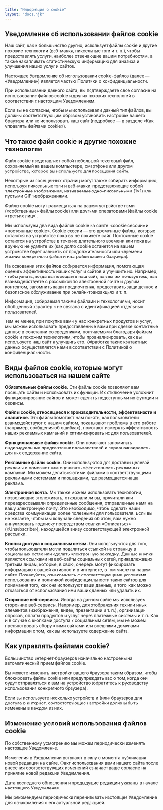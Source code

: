 ```yaml
---
title: "Информация о cookie"
layout: "docs.njk"
---
```


## Уведомление об использовании файлов cookie

Наш сайт, как и большинство других, использует файлы cookie и другие похожие технологии (веб-маяки, пиксельные тэги и т. п.), чтобы предоставлять услуги, наиболее отвечающие вашим потребностям, а также накапливать статистическую информацию для анализа и улучшения наших услуг и сайтов.

Настоящее Уведомление об использовании cookie-файлов (далее — «Уведомление») является частью Политики о конфиденциальности.

При использовании данного сайта, вы подтверждаете свое согласие на использование файлов cookie и других похожих технологий в соответствии с настоящим Уведомлением.

Если вы не согласны, чтобы мы использовали данный тип файлов, вы должны соответствующим образом установить настройки вашего браузера или не использовать наш сайт (подробнее — в разделе «Как управлять файлами cookie»).

## Что такое файл cookie и другие похожие технологии

Файл cookie представляет собой небольшой текстовый файл, сохраняемый на вашем компьютере, смартфоне или другом устройстве, которое вы используете для посещения сайта.

Некоторые из посещенных страниц могут также собирать информацию, используя пиксельные тэги и веб-маяки, представляющие собой электронные изображения, называемые одно-пиксельными (1×1) или пустыми GIF-изображениями.

Файлы cookie могут размещаться на вашем устройстве нами («собственные» файлы cookie) или другими операторами (файлы cookie «третьих лиц»).

Мы используем два вида файлов cookie на сайте: «cookie сессии» и «постоянные cookie». Cookie сессии — это временные файлы, которые остаются на устройстве пока вы не покинете сайт. Постоянные cookie остаются на устройстве в течение длительного времени или пока вы вручную не удалите их (как долго cookie останется на вашем устройстве будет зависеть от продолжительности или «времени жизни» конкретного файла и настройки вашего браузера).

На основании этих файлов собирается информация, помогающая оценить эффективность наших услуг и сайтов и улучшить их. Например, чтобы узнать, когда вы посещаете наш сайт, как вы им пользуетесь, как взаимодействуете с рассылкой по электронной почте и другим контентом, запомнить ваши предпочтения, предоставить защищенное и безопасное обслуживание при онлайн-транзакциях и т. п.

Информация, собираемая такими файлами и технологиями, носит обобщенный характер и не связана с идентификацией отдельных пользователей.

Тем не менее, при покупке вами у нас конкретных продуктов и услуг, мы можем использовать предоставленные вами при сделке контактные данные в сочетании со сведениями, получаемыми благодаря файлам cookie и похожим технологиям, чтобы проанализировать, как вы используете наш сайт и улучшить его. Обработка таких контактных данных осуществляется нами в соответствии с Политикой о конфиденциальности.

## Виды файлов cookie, которые могут использоваться на нашем сайте

__Обязательные файлы cookie.__ Эти файлы cookie позволяют вам посещать сайты и использовать их функции. Их отключение усложнит функционирование сайтов и может сделать недоступными их функции и сервисы.

__Файлы cookie, относящиеся к производительности, эффективности и аналитике.__ Эти файлы помогают нам понять, как пользователи взаимодействуют с нашим сайтом, показывают проблемы в его работе (например, сообщения об ошибках), помогают измерять эффективность наших рекламных кампаний и оптимизировать их для пользователей.

__Функциональные файлы cookie.__ Они помогают запоминать индивидуальные предпочтения пользователей и персонализировать для них содержание сайта.

__Рекламные файлы cookie.__ Они используются для доставки целевой рекламы и помогают нам оценивать эффективность рекламных кампаний. Мы можем делиться этими файлами с соответствующими рекламными системами и площадками, где размещается наша реклама.

__Электронная почта.__ Мы также можем использовать технологии, позволяющие отслеживать, открывали ли вы, прочитали или переадресовывали определенные сообщения, отправленные нами на вашу электронную почту. Это необходимо, чтобы сделать наши средства коммуникации более полезными для пользователя. Если вы не желаете, чтобы мы получали сведения об этом, вам нужно аннулировать подписку посредством ссылки «Отписаться» («Unsubscribe»), находящейся внизу соответствующей электронной рассылки.

__Кнопки доступа к социальным сетям.__ Они используются для того, чтобы пользователи могли поделиться ссылкой на страницу в социальных сетях или сделать электронную закладку. Данные кнопки являются ссылками на веб-сайты социальных сетей, принадлежащих третьим лицам, которые, в свою, очередь могут фиксировать информацию о вашей активности в интернете, в том числе на нашем сайте. Пожалуйста, ознакомьтесь с соответствующими условиями использования и политикой конфиденциальности таких сайтов для понимания того, как они используют ваши данные, и того, как можно отказаться от использования ими ваших данных или удалить их.

__Сторонние веб-сервисы.__ Иногда на данном сайте мы используем сторонние веб-сервисы. Например, для отображения тех или иных элементов (изображения, видео, презентации и т. п.), организации опросов, оплаты продуктов и услуг через платежные системы и т. п. Как и в случае с кнопками доступа к социальным сетям, мы не можем препятствовать сбору этими сайтами или внешними доменами информации о том, как вы используете содержание сайта.

## Как управлять файлами cookie?

Большинство интернет-браузеров изначально настроены на автоматический прием файлов cookie.

Вы можете изменить настройки вашего браузера таким образом, чтобы блокировать файлы cookie или предупреждать вас о том, когда они будут отправляться к вам на устройство (обратитесь к руководству использования конкретного браузера).

Если вы используете несколько устройств и (или) браузеров для доступа в интернет, соответствующие настройки должны быть изменены в каждом из них.

## Изменение условий использования файлов cookie

По собственному усмотрению мы можем периодически изменять настоящее Уведомление.

Изменения в Уведомлении вступают в силу с момента публикации новой редакции на сайте. Факт использования вами нашего сайта после внесения соответствующих изменений означает ваше согласие на принятие новой редакции Уведомления.

Дата последнего обновления и предыдущие редакции указаны в начале настоящего Уведомления.

Мы рекомендуем периодически перечитывать настоящее Уведомление для ознакомления с его актуальной редакцией.
